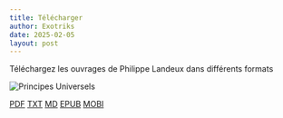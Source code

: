 ```yaml
---
title: Télécharger
author: Exotriks
date: 2025-02-05
layout: post
---
```


Téléchargez les ouvrages de Philippe Landeux dans différents formats


![Principes Universels](https://exotriks.github.io/civisme-documentation/assets/images/covers/recto/couverture_principes_universels_de_l_ordre_social_philippe_landeux_recto_648x960.jpg "Principes Universels De L'Ordre Social - Philippe Landeux")

[PDF](https://exotriks.github.io/civisme-documentation/assets/Principes%20Universels%20de%20l'Ordre%20Social%20-%20Philippe%20Landeux.pdf) [TXT](https://raw.githubusercontent.com/exotriks/civisme-documentation/master/assets/principes_universels_de_l_ordre_social_philippe_landeux.txt) [MD](https://raw.githubusercontent.com/exotriks/civisme-documentation/master/assets/principes_universels_de_l_ordre_social_philippe_landeux.md) 
[EPUB](https://raw.githubusercontent.com/exotriks/civisme-documentation/master/assets/Principes%20Universels%20De%20L'Ordre%20Social-Philippe%20Landeux.epub) [MOBI](assets/Principes%20Universels%20De%20L'Ordre%20Social-Philippe%20Landeux.mobi)
